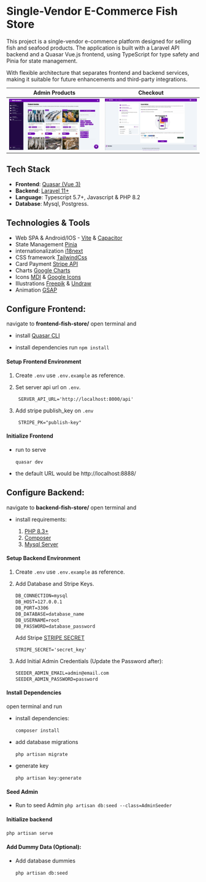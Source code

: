# Single-Vendor E-Commerce Fish Store

This project is a single-vendor e-commerce platform designed for selling fish and seafood products. The application is built with a Laravel API backend and a Quasar Vue.js frontend, using TypeScript for type safety and Pinia for state management.

With flexible architecture that separates frontend and backend services, making it suitable for future enhancements and third-party integrations.

| Admin Products | Checkout | 
|---------|---------|
| ![Admin Products](screenshot/products-page.webp) | ![Checkout](screenshot/checkout.webp) | 

## Tech Stack
- **Frontend**: [Quasar (Vue 3)](https://quasar.dev/)
- **Backend**: [Laravel 11+](https://laravel.com/)
- **Language**: Typescript 5.7+, Javascript & PHP 8.2 
- **Database**: Mysql, Postgress.

## Technologies & Tools
- Web SPA & Android/IOS - [Vite](https://vite.dev/) & [Capacitor](https://capacitorjs.com/)
- State Management [Pinia](https://pinia.vuejs.org/)
- internationalization [i18next](https://www.i18next.com/)
- CSS framework [TailwindCss](https://tailwindcss.com/)
- Card Payment [Stripe API](https://docs.stripe.com/)
- Charts [Google Charts](https://developers.google.com/chart) 
- Icons [MDI](https://pictogrammers.com/library/mdi/) & [Google Icons](https://fonts.google.com/icons)
- Illustrations [Freepik](https://www.freepik.com/) & [Undraw](https://undraw.co/)
- Animation [GSAP](https://gsap.com/)

## Configure Frontend:
navigate to **frontend-fish-store/** open terminal and 

- install [Quasar CLI](https://quasar.dev/start/quasar-cli)

- install dependencies run `npm install`

#### Setup Frontend Environment

  1. Create `.env` use `.env.example` as reference.

  2. Set server api url on `.env`.

          SERVER_API_URL='http://localhost:8000/api'

  3. Add stripe publish_key on `.env`

          STRIPE_PK="publish-key"

#### Initialize Frontend

- run to serve

  `quasar dev`

- the default URL would be http://localhost:8888/
  

## Configure Backend:
navigate to **backend-fish-store/** open terminal and 
- install requirements:
  
  1. [PHP 8.3+](https://www.php.net/manual/en/install.php) 
  2. [Composer](https://getcomposer.org/) 
  3. [Mysql Server](https://www.mysql.com/downloads/)


#### Setup Backend Environment

  1. Create `.env` use `.env.example` as reference.

  2. Add Database and Stripe Keys.

      ```
      DB_CONNECTION=mysql
      DB_HOST=127.0.0.1
      DB_PORT=3306
      DB_DATABASE=database_name
      DB_USERNAME=root
      DB_PASSWORD=database_password
      ```

      Add Stripe [STRIPE SECRET](https://dashboard.stripe.com/apikeys)

      ```
      STRIPE_SECRET='secret_key'
      ```
  3. Add Initial Admin Credentials (Update the Password after):
      ```
      SEEDER_ADMIN_EMAIL=admin@email.com
      SEEDER_ADMIN_PASSWORD=password
      ```
#### Install Dependencies
open terminal and run

- install dependencies:

  `composer install`

- add database migrations

  `php artisan migrate`

- generate key

  `php artisan key:generate`

#### Seed Admin
  - Run to seed Admin `php artisan db:seed --class=AdminSeeder`

#### Initialize backend

`php artisan serve`

#### Add Dummy Data (Optional):

- Add database dummies

  `php artisan db:seed`